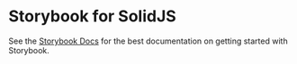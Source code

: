 # Storybook for SolidJS

See the [Storybook Docs](https://storybook.js.org/docs?renderer=solid) for the best documentation on getting started with Storybook.
